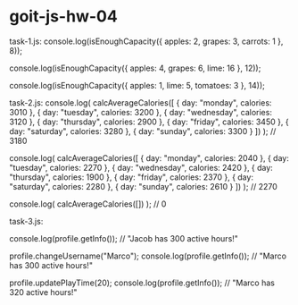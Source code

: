 # goit-js-hw-04

task-1.js: console.log(isEnoughCapacity({ apples: 2, grapes: 3, carrots: 1 },
8));

console.log(isEnoughCapacity({ apples: 4, grapes: 6, lime: 16 }, 12));

console.log(isEnoughCapacity({ apples: 1, lime: 5, tomatoes: 3 }, 14));

task-2.js: console.log( calcAverageCalories([ { day: "monday", calories: 3010 },
{ day: "tuesday", calories: 3200 }, { day: "wednesday", calories: 3120 }, { day:
"thursday", calories: 2900 }, { day: "friday", calories: 3450 }, { day:
"saturday", calories: 3280 }, { day: "sunday", calories: 3300 } ]) ); // 3180

console.log( calcAverageCalories([ { day: "monday", calories: 2040 }, { day:
"tuesday", calories: 2270 }, { day: "wednesday", calories: 2420 }, { day:
"thursday", calories: 1900 }, { day: "friday", calories: 2370 }, { day:
"saturday", calories: 2280 }, { day: "sunday", calories: 2610 } ]) ); // 2270

console.log( calcAverageCalories([]) ); // 0

task-3.js:

console.log(profile.getInfo()); // "Jacob has 300 active hours!"

profile.changeUsername("Marco"); console.log(profile.getInfo()); // "Marco has
300 active hours!"

profile.updatePlayTime(20); console.log(profile.getInfo()); // "Marco has 320
active hours!"
